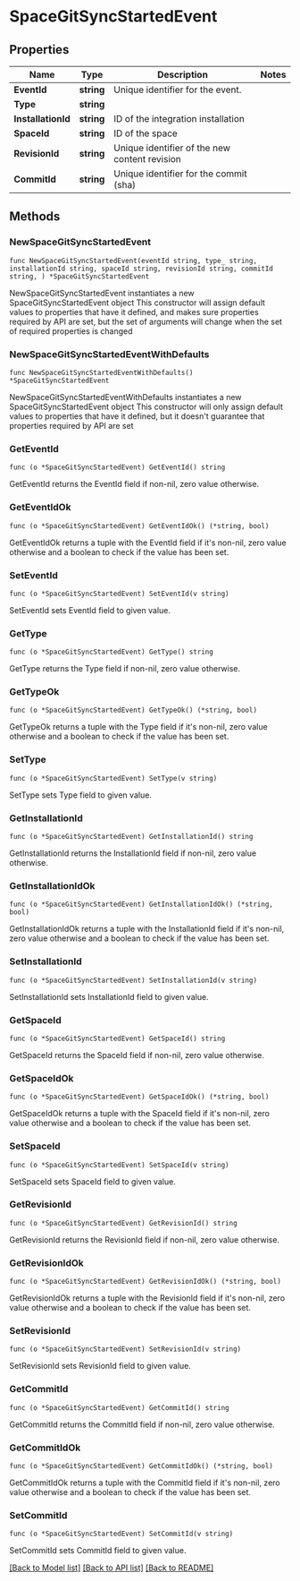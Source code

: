 # SpaceGitSyncStartedEvent

## Properties

Name | Type | Description | Notes
------------ | ------------- | ------------- | -------------
**EventId** | **string** | Unique identifier for the event. | 
**Type** | **string** |  | 
**InstallationId** | **string** | ID of the integration installation | 
**SpaceId** | **string** | ID of the space | 
**RevisionId** | **string** | Unique identifier of the new content revision | 
**CommitId** | **string** | Unique identifier for the commit (sha) | 

## Methods

### NewSpaceGitSyncStartedEvent

`func NewSpaceGitSyncStartedEvent(eventId string, type_ string, installationId string, spaceId string, revisionId string, commitId string, ) *SpaceGitSyncStartedEvent`

NewSpaceGitSyncStartedEvent instantiates a new SpaceGitSyncStartedEvent object
This constructor will assign default values to properties that have it defined,
and makes sure properties required by API are set, but the set of arguments
will change when the set of required properties is changed

### NewSpaceGitSyncStartedEventWithDefaults

`func NewSpaceGitSyncStartedEventWithDefaults() *SpaceGitSyncStartedEvent`

NewSpaceGitSyncStartedEventWithDefaults instantiates a new SpaceGitSyncStartedEvent object
This constructor will only assign default values to properties that have it defined,
but it doesn't guarantee that properties required by API are set

### GetEventId

`func (o *SpaceGitSyncStartedEvent) GetEventId() string`

GetEventId returns the EventId field if non-nil, zero value otherwise.

### GetEventIdOk

`func (o *SpaceGitSyncStartedEvent) GetEventIdOk() (*string, bool)`

GetEventIdOk returns a tuple with the EventId field if it's non-nil, zero value otherwise
and a boolean to check if the value has been set.

### SetEventId

`func (o *SpaceGitSyncStartedEvent) SetEventId(v string)`

SetEventId sets EventId field to given value.


### GetType

`func (o *SpaceGitSyncStartedEvent) GetType() string`

GetType returns the Type field if non-nil, zero value otherwise.

### GetTypeOk

`func (o *SpaceGitSyncStartedEvent) GetTypeOk() (*string, bool)`

GetTypeOk returns a tuple with the Type field if it's non-nil, zero value otherwise
and a boolean to check if the value has been set.

### SetType

`func (o *SpaceGitSyncStartedEvent) SetType(v string)`

SetType sets Type field to given value.


### GetInstallationId

`func (o *SpaceGitSyncStartedEvent) GetInstallationId() string`

GetInstallationId returns the InstallationId field if non-nil, zero value otherwise.

### GetInstallationIdOk

`func (o *SpaceGitSyncStartedEvent) GetInstallationIdOk() (*string, bool)`

GetInstallationIdOk returns a tuple with the InstallationId field if it's non-nil, zero value otherwise
and a boolean to check if the value has been set.

### SetInstallationId

`func (o *SpaceGitSyncStartedEvent) SetInstallationId(v string)`

SetInstallationId sets InstallationId field to given value.


### GetSpaceId

`func (o *SpaceGitSyncStartedEvent) GetSpaceId() string`

GetSpaceId returns the SpaceId field if non-nil, zero value otherwise.

### GetSpaceIdOk

`func (o *SpaceGitSyncStartedEvent) GetSpaceIdOk() (*string, bool)`

GetSpaceIdOk returns a tuple with the SpaceId field if it's non-nil, zero value otherwise
and a boolean to check if the value has been set.

### SetSpaceId

`func (o *SpaceGitSyncStartedEvent) SetSpaceId(v string)`

SetSpaceId sets SpaceId field to given value.


### GetRevisionId

`func (o *SpaceGitSyncStartedEvent) GetRevisionId() string`

GetRevisionId returns the RevisionId field if non-nil, zero value otherwise.

### GetRevisionIdOk

`func (o *SpaceGitSyncStartedEvent) GetRevisionIdOk() (*string, bool)`

GetRevisionIdOk returns a tuple with the RevisionId field if it's non-nil, zero value otherwise
and a boolean to check if the value has been set.

### SetRevisionId

`func (o *SpaceGitSyncStartedEvent) SetRevisionId(v string)`

SetRevisionId sets RevisionId field to given value.


### GetCommitId

`func (o *SpaceGitSyncStartedEvent) GetCommitId() string`

GetCommitId returns the CommitId field if non-nil, zero value otherwise.

### GetCommitIdOk

`func (o *SpaceGitSyncStartedEvent) GetCommitIdOk() (*string, bool)`

GetCommitIdOk returns a tuple with the CommitId field if it's non-nil, zero value otherwise
and a boolean to check if the value has been set.

### SetCommitId

`func (o *SpaceGitSyncStartedEvent) SetCommitId(v string)`

SetCommitId sets CommitId field to given value.



[[Back to Model list]](../README.md#documentation-for-models) [[Back to API list]](../README.md#documentation-for-api-endpoints) [[Back to README]](../README.md)


